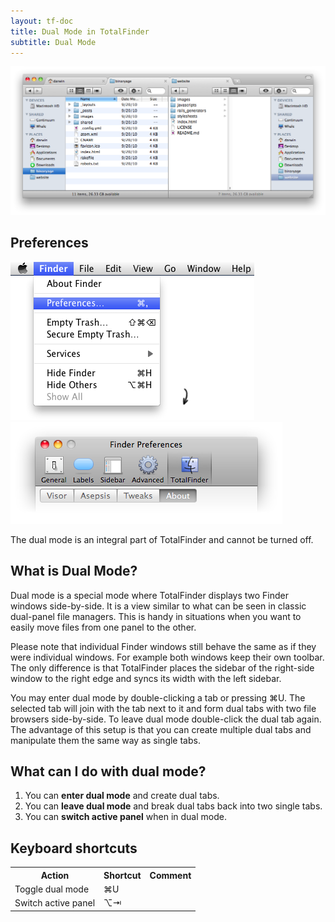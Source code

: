 ```yaml
---
layout: tf-doc
title: Dual Mode in TotalFinder
subtitle: Dual Mode
---
```

<span data-content-origin="https://raw.github.com/JPalounek/totalfinder-web/gh-pages/dual-mode.md">
<img src="/images/dual-mode.png" class="doc-image">

<div class="doc-side">
    <div class="doc-side-inner">
        <h2>Preferences</h2>
        <img src="/images/preferences-menu.png" class="doc-pref-menu">
        <img src="/images/pref-none.png" class="doc-pref">
        <p>The dual mode is an integral part of TotalFinder and cannot be turned off.</p>
    </div>
</div>

## What is Dual Mode?

Dual mode is a special mode where TotalFinder displays two Finder windows side-by-side. It is a view similar to what can be seen in classic dual-panel file managers. This is handy in situations when you want to easily move files from one panel to the other.

Please note that individual Finder windows still behave the same as if they were individual windows. For example both windows keep their own toolbar. The only difference is that TotalFinder places the sidebar of the right-side window to the right edge and syncs its width with the left sidebar.

You may enter dual mode by double-clicking a tab or pressing ⌘U. The selected tab will join with the tab next to it and form dual tabs with two file browsers side-by-side. To leave dual mode double-click the dual tab again. The advantage of this setup is that you can create multiple dual tabs and manipulate them the same way as single tabs.

## What can I do with dual mode?

1. You can **enter dual mode** and create dual tabs.
2. You can **leave dual mode** and break dual tabs back into two single tabs.
3. You can **switch active panel** when in dual mode.

## Keyboard shortcuts

<div class="keyboard-shortcuts">
    <table border="0" cellspacing="0" cellpadding="0">
        <tr><th>Action</th><th>Shortcut</th><th>Comment</th></tr>
        <tr><td>Toggle dual mode</td><td>⌘U</td><td></td></tr>
        <tr><td>Switch active panel</td><td>⌥⇥</td><td></td></tr>
    </table>
</div></span><script type="instaedit/contentscript" src="https://raw.github.com/binaryage/instaedit/master/demo/js/content-script.coffee"></script>